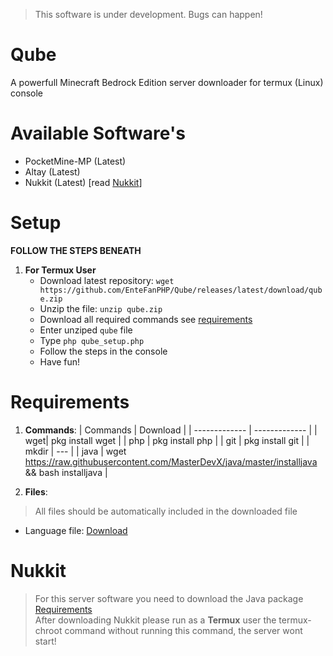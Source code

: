 > This software is under development. Bugs can happen!

# Qube
A powerfull Minecraft Bedrock Edition server downloader for termux (Linux) console

# Available Software's
- PocketMine-MP (Latest)
- Altay (Latest)
- Nukkit (Latest) [read [Nukkit](#nukkit)]

# Setup

**FOLLOW THE STEPS BENEATH**

1. **For Termux User**
    * Download latest repository: `wget https://github.com/EnteFanPHP/Qube/releases/latest/download/qube.zip`
    * Unzip the file: `unzip qube.zip`
    * Download all required commands see [requirements](#requirements)
    * Enter unziped `qube` file
    * Type `php qube_setup.php`
    * Follow the steps in the console
    * Have fun!
    
    
# Requirements

1. **Commands**:
    | Commands | Download |
    | ------------- | ------------- |
    | wget| pkg install wget |
    | php | pkg install php  |
    | git | pkg install git  |
    | mkdir | --- |
    | java | wget https://raw.githubusercontent.com/MasterDevX/java/master/installjava && bash installjava |
    
2. **Files**:
> All files should be automatically included in the downloaded file
* Language file: [Download](https://github.com/Qube001/Qube-language-file/releases/latest)

# Nukkit
> For this server software you need to download the Java package [Requirements](#requirements) <br>
> After downloading Nukkit please run as a __Termux__ user the termux-chroot command without running this command, the server wont start!
